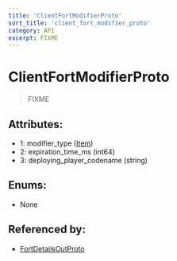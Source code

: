 ```yaml
---
title: 'ClientFortModifierProto'
sort_title: 'client_fort_modifier_proto'
category: API
excerpt: FIXME
---
```


# ClientFortModifierProto

> FIXME

## Attributes:

- 1: modifier_type ([Item](../../enums/Item/))
- 2: expiration_time_ms (int64)
- 3: deploying_player_codename (string)

## Enums:

- None

## Referenced by:

- [FortDetailsOutProto](../FortDetailsOutProto/)
